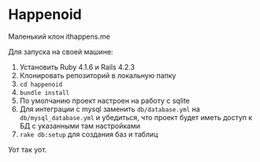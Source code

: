 # Happenoid
Маленький клон ithappens.me

Для запуска на своей машине:
1. Установить Ruby 4.1.6 и Rails 4.2.3
2. Клонировать репозиторий в локальную папку
3. ```cd happenoid```
4. ```bundle install```
5. По умолчанию проект настроен на работу с sqlite
6. Для интеграции с mysql заменить ```db/database.yml``` на ```db/mysql_database.yml``` и убедиться, что проект будет иметь доступ к БД с указанными там настройками
7. ```rake db:setup``` для создания баз и таблиц

Уот так уот. 
